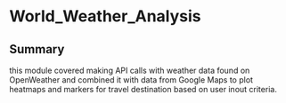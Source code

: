 # World_Weather_Analysis

## Summary

  this module covered making API calls with weather data found on OpenWeather and combined it with data from Google Maps to plot heatmaps and markers for travel destination based on user inout criteria. 
